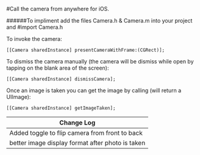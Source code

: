 #Call the camera from anywhere for iOS.

######To impliment add the files Camera.h & Camera.m into your project and #import Camera.h

To invoke the camera:
    
    [[Camera sharedInstance] presentCameraWithFrame:(CGRect)];

To dismiss the camera manually (the camera will be dismiss while open by tapping on the blank area of the screen):
    
    [[Camera sharedInstance] dismissCamera];

Once an image is taken you can get the image by calling (will return a UIImage):
    
    [[Camera sharedInstance] getImageTaken];




|Change Log|
|----------|
|Added toggle to flip camera from front to back|
|better image display format after photo is taken|
